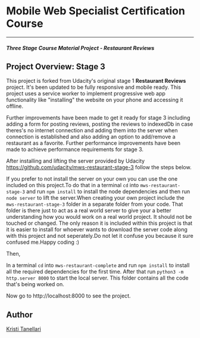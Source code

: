 # Mobile Web Specialist Certification Course
---
#### _Three Stage Course Material Project - Restaurant Reviews_

## Project Overview: Stage 3

This project is forked from Udacity's original stage 1 **Restaurant Reviews** project. It's been updated to be fully responsive and mobile ready. This project uses a service worker to implement progressive web app functionality like "installing" the website on your phone and accessing it offline.

Further improvements have been made to get it ready for stage 3 including adding a form for posting reviews, posting the reviews to indexedDb in case theres's no internet connection and adding them into the server when connection is established and also adding an option to add/remove a restaurant as a favorite. Further performance improvements have been made to achieve performance requirements for stage 3.

After installing and lifting the server provided by Udacity https://github.com/udacity/mws-restaurant-stage-3 follow the steps below.

If you prefer to not install the server on your own you can use the one included on this project.To do that in a terminal `cd` into `mws-restaurant-stage-3` and run `npm install` to install the node dependencies and then run `node server` to lift the server.When creating your own project include the `mws-restaurant-stage-3` folder in a separate folder from your code. That folder is there just to act as a real world server to give your a better understanding how you would work on a real world project. It should not be touched or changed. The only reason it is included within this project is that it is easier to install for whoever wants to download the server code along with this project and not seperately.Do not let it confuse you because it sure confused me.Happy coding :)

Then,

In a terminal `cd` into `mws-restaurant-complete` and run `npm install` to install all the required dependencies for the first time. After that run `python3 -m http.server 8000` to start the local server.
This folder contains all the code that's being worked on.

Now go to http://localhost:8000 to see the project.

## Author
<a href="https://github.com/kristi11">Kristi Tanellari</a>